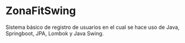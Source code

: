 # ZonaFitSwing
Sistema básico de registro de usuarios en el cual se hace uso de Java, Springboot, JPA, Lombok y Java Swing.

